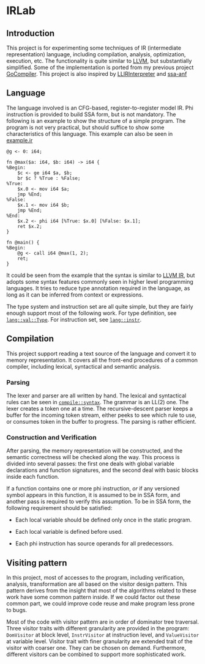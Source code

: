 # IRLab

## Introduction

This project is for experimenting some techniques of IR (intermediate representation) language, including compilation, analysis, optimization, execution, etc. The functionality is quite similar to [LLVM](https://www.llvm.org), but substantially simplified. Some of the implementation is ported from my previous project [GoCompiler](https://github.com/wzh99/GoCompiler). This project is also inspired by [LLIRInterpreter](https://github.com/abcdabcd987/LLIRInterpreter) and [ssa-anf](https://github.com/jacobstanley/ssa-anf)

## Language

The language involved is an CFG-based, register-to-register model IR. Phi instruction is provided to build SSA form, but is not mandatory. The following is an example to show the structure of a simple program. The program is not very practical, but should suffice to show some characteristics of this language. This example can also be seen in [example.ir](test/example.ir)

```assembly
@g <- 0: i64;

fn @max($a: i64, $b: i64) -> i64 {
%Begin:
    $c <- ge i64 $a, $b;
    br $c ? %True : %False;
%True:
    $x.0 <- mov i64 $a;
    jmp %End;
%False:
    $x.1 <- mov i64 $b;
    jmp %End;
%End:
    $x.2 <- phi i64 [%True: $x.0] [%False: $x.1];
    ret $x.2;
}

fn @main() {
%Begin:
    @g <- call i64 @max(1, 2);
    ret;
}
```

It could be seen from the example that the syntax is similar to [LLVM IR](https://www.llvm.org/docs/LangRef.html), but adopts some syntax features commonly seen in higher level programming languages. It tries to reduce type annotation required in the language, as long as it can be inferred from context or expressions.

The type system and instruction set are all quite simple, but they are fairly enough support most of the following work. For type definition, see [`lang::val::Type`](src/lang/val.rs). For instruction set, see [`lang::instr`](src/lang/instr.rs).

## Compilation

This project support reading a text source of the language and convert it to memory representation. It covers all the front-end procedures of a common compiler, including lexical, syntactical and semantic analysis.

### Parsing

The lexer and parser are all written by hand. The lexical and syntactical rules can be seen in [`compile::syntax`](src/compile/syntax.rs). The grammar is an LL(2) one. The lexer creates a token one at a time. The recursive-descent parser keeps a buffer for the incoming token stream, either peeks to see which rule to use, or consumes token in the buffer to progress. The parsing is rather efficient.

### Construction and Verification

After parsing, the memory representation will be constructed, and the semantic correctness will be checked along the way. This process is divided into several passes: the first one deals with global variable declarations and function signatures, and the second deal with basic blocks inside each function. 

If a function contains one or more phi instruction, *or* if any versioned symbol appears in this function, it is assumed to be in SSA form, and another pass is required to verify this assumption. To be in SSA form, the following requirement should be satisfied: 

* Each local variable should be defined only once in the static program.

* Each local variable is defined before used.

* Each phi instruction has source operands for all predecessors.

## Visiting pattern

In this project, most of accesses to the program, including verification, analysis, transformation are all based on the visitor design pattern. This pattern derives from the insight that most of the algorithms related to these work have some common pattern inside. If we could factor out these common part, we could improve code reuse and make program less prone to bugs.

Most of the code with visitor pattern are in order of dominator tree traversal. Three visitor traits with different granularity are provided in the program: `DomVisitor` at block level, `InstrVisitor` at instruction level, and `ValueVisitor` at variable level. Visitor trait with finer granularity are extended trait of the visitor with coarser one. They can be chosen on demand. Furthermore, different visitors can be combined to support more sophisticated work. 
